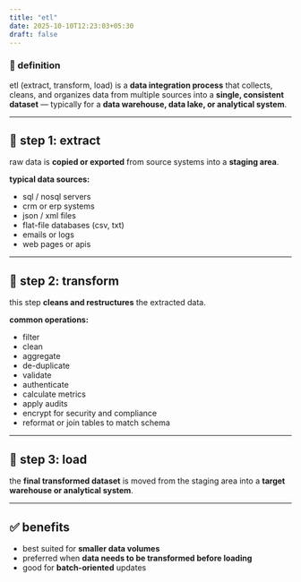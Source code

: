 ```yaml
---
title: "etl"
date: 2025-10-10T12:23:03+05:30
draft: false
---
```


### 🔹 definition

etl (extract, transform, load) is a **data integration process** that collects, cleans, and organizes data from multiple sources into a **single, consistent dataset** — typically for a **data warehouse, data lake, or analytical system**.

---

## 🔸 step 1: extract

raw data is **copied or exported** from source systems into a **staging area**.

**typical data sources:**

- sql / nosql servers
- crm or erp systems
- json / xml files
- flat-file databases (csv, txt)
- emails or logs
- web pages or apis

---

## 🔸 step 2: transform

this step **cleans and restructures** the extracted data.

**common operations:**

- filter
- clean
- aggregate
- de-duplicate
- validate
- authenticate
- calculate metrics
- apply audits
- encrypt for security and compliance
- reformat or join tables to match schema

---

## 🔸 step 3: load

the **final transformed dataset** is moved from the staging area into a **target warehouse or analytical system**.

---

## ✅ benefits

- best suited for **smaller data volumes**
- preferred when **data needs to be transformed before loading**
- good for **batch-oriented** updates
